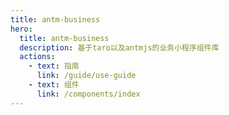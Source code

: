 ```yaml
---
title: antm-business
hero:
  title: antm-business
  description: 基于taro以及antmjs的业务小程序组件库
  actions:
    - text: 指南
      link: /guide/use-guide
    - text: 组件
      link: /components/index
---
```

